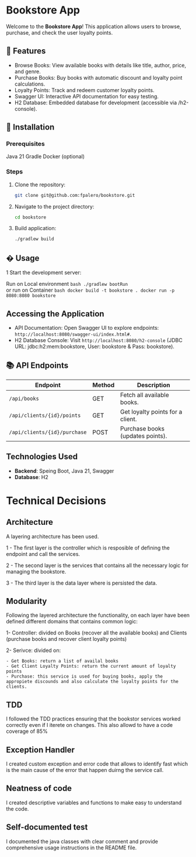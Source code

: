# Bookstore App

Welcome to the **Bookstore App**! This application allows users to browse, purchase, and check the user loyalty points.

## 📌 Features

* Browse Books: View available books with details like title, author, price, and genre.
* Purchase Books: Buy books with automatic discount and loyalty point calculations.
* Loyalty Points: Track and redeem customer loyalty points.
* Swagger UI: Interactive API documentation for easy testing.
* H2 Database: Embedded database for development (accessible via /h2-console).

## 🚀 Installation

### Prerequisites

Java 21
Gradle
Docker (optional)

### Steps
1. Clone the repository:
    ```bash
    git clone git@github.com:fpalero/bookstore.git
    ```
2. Navigate to the project directory:
    ```bash
    cd bookstore
    ```
3. Build application:
    ```bash
    ./gradlew build
    ```

## � Usage
1 Start the development server:

Run on Local environment
    ```bash
    ./gradlew bootRun
    ```  
or run on Container
    ```bash
    docker build -t bookstore .
    docker run -p 8080:8080 bookstore
    ```


## Accessing the Application

* API Documentation: Open Swagger UI to explore endpoints: `http://localhost:8080/swagger-ui/index.html#`.
* H2 Database Console: Visit `http://localhost:8080/h2-console` (JDBC URL: jdbc:h2:mem:bookstore, User: bookstore & Pass: bookstore).

## 📚 API Endpoints

| Endpoint                  | Method | Description                          |
|---------------------------|--------|--------------------------------------|
| `/api/books`              | GET    | Fetch all available books.          |
| `/api/clients/{id}/points`| GET    | Get loyalty points for a client.    |
| `/api/clients/{id}/purchase` | POST   | Purchase books (updates points).    |


## Technologies Used

- **Backend**: Speing Boot, Java 21, Swagger
- **Database**: H2

# Technical Decisions
## Architecture
A layering architecture has been used. 

1 - The first layer is the controller which is resposible of defining the endpoint and 
call the services.

2 - The second layer is the services that contains all the necessary logic for managing the bookstore.

3 - The third layer is the data layer where is persisted the data.

## Modularity
Following the layered architecture the functionality, on each layer have been defined different domains that contains common logic:

1- Controller: divided on Books (recover all the available books) and Clients (purchase books and recover client loyalty points)

2- Serivce: divided on:
    
    - Get Books: return a list of availal books
    - Get Client Loyalty Points: return the current amount of loyalty points
    - Purchase: this service is used for buying books, apply the appropiete discounds and also calculate the loyalty points for the clients.

## TDD
I followed the TDD practices ensuring that the bookstor services worked correctly even if I iterete on changes. This also allowd to have a code coverage of 85%

## Exception Handler
I created custom exception and error code that allows to identify fast which is the main cause of the error that happen duirng the service call.

## Neatness of code
I created descriptive variables and functions to make easy to understand the code.

## Self-documented test
I documented the java classes with clear comment and provide comprehensive usage instructions in the README file.
